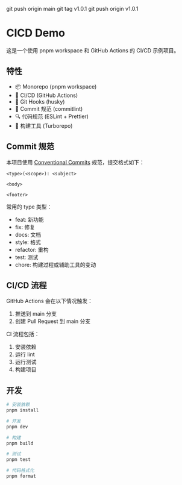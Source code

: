 git push origin main
git tag v1.0.1
git push origin v1.0.1

# CICD Demo

这是一个使用 pnpm workspace 和 GitHub Actions 的 CI/CD 示例项目。

## 特性

- 📦 Monorepo (pnpm workspace)
- 🔄 CI/CD (GitHub Actions)
- 🎯 Git Hooks (husky)
- 📝 Commit 规范 (commitlint)
- 🔍 代码规范 (ESLint + Prettier)
- 🚀 构建工具 (Turborepo)

## Commit 规范

本项目使用 [Conventional Commits](https://www.conventionalcommits.org/zh-hans/) 规范，提交格式如下：

```
<type>(<scope>): <subject>

<body>

<footer>
```

常用的 type 类型：

- feat: 新功能
- fix: 修复
- docs: 文档
- style: 格式
- refactor: 重构
- test: 测试
- chore: 构建过程或辅助工具的变动

## CI/CD 流程

GitHub Actions 会在以下情况触发：

1. 推送到 main 分支
2. 创建 Pull Request 到 main 分支

CI 流程包括：

1. 安装依赖
2. 运行 lint
3. 运行测试
4. 构建项目

## 开发

```bash
# 安装依赖
pnpm install

# 开发
pnpm dev

# 构建
pnpm build

# 测试
pnpm test

# 代码格式化
pnpm format
```
